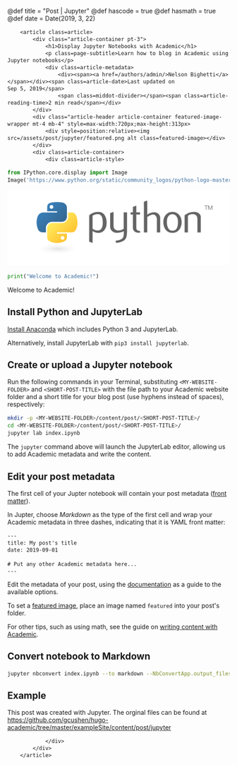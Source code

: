 @def title = "Post | Jupyter"
@def hascode = true
@def hasmath = true
@def date = Date(2019, 3, 22)

~~~
    <article class=article>
        <div class="article-container pt-3">
            <h1>Display Jupyter Notebooks with Academic</h1>
            <p class=page-subtitle>Learn how to blog in Academic using Jupyter notebooks</p>
            <div class=article-metadata>
                <div><span><a href=/authors/admin/>Nelson Bighetti</a></span></div><span class=article-date>Last updated on
Sep 5, 2019</span>
                <span class=middot-divider></span><span class=article-reading-time>2 min read</span></div>
        </div>
        <div class="article-header article-container featured-image-wrapper mt-4 mb-4" style=max-width:720px;max-height:313px>
            <div style=position:relative><img src=/assets/post/jupyter/featured.png alt class=featured-image></div>
        </div>
        <div class=article-container>
            <div class=article-style>
~~~

```python
from IPython.core.display import Image
Image('https://www.python.org/static/community_logos/python-logo-master-v3-TM-flattened.png')
```

![png](/assets/post/jupyter/index_1_0.png)

```python
print("Welcome to Academic!")
```

Welcome to Academic!

## Install Python and JupyterLab

[Install Anaconda](https://www.anaconda.com/distribution/#download-section) which includes Python 3 and JupyterLab.

Alternatively, install JupyterLab with `pip3 install jupyterlab`.

## Create or upload a Jupyter notebook

Run the following commands in your Terminal, substituting `<MY-WEBSITE-FOLDER>` and `<SHORT-POST-TITLE>` with the file path to your Academic website folder and a short title for your blog post (use hyphens instead of spaces), respectively:

```bash
mkdir -p <MY-WEBSITE-FOLDER>/content/post/<SHORT-POST-TITLE>/
cd <MY-WEBSITE-FOLDER>/content/post/<SHORT-POST-TITLE>/
jupyter lab index.ipynb
```

The `jupyter` command above will launch the JupyterLab editor, allowing us to add Academic metadata and write the content.

## Edit your post metadata

The first cell of your Jupter notebook will contain your post metadata ([front matter](https://sourcethemes.com/academic/docs/front-matter/)).

In Jupter, choose _Markdown_ as the type of the first cell and wrap your Academic metadata in three dashes, indicating that it is YAML front matter: 

```
---
title: My post's title
date: 2019-09-01

# Put any other Academic metadata here...
---
```

Edit the metadata of your post, using the [documentation](https://sourcethemes.com/academic/docs/managing-content) as a guide to the available options.

To set a [featured image](https://sourcethemes.com/academic/docs/managing-content/#featured-image), place an image named `featured` into your post's folder.

For other tips, such as using math, see the guide on [writing content with Academic](https://sourcethemes.com/academic/docs/writing-markdown-latex/). 

## Convert notebook to Markdown

```bash
jupyter nbconvert index.ipynb --to markdown --NbConvertApp.output_files_dir=.
```

## Example

This post was created with Jupyter. The orginal files can be found at https://github.com/gcushen/hugo-academic/tree/master/exampleSite/content/post/jupyter

~~~
            </div>
        </div>
    </article>
~~~

